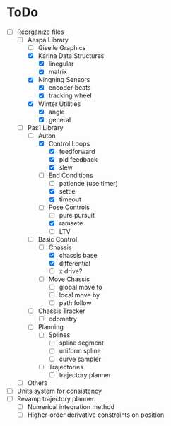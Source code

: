 # ToDo

- [ ] Reorganize files
	- [ ] Aespa Library
		- [ ] Giselle Graphics
		- [x] Karina Data Structures
			- [x] linegular
			- [x] matrix
		- [x] Ningning Sensors
			- [x] encoder beats
			- [x] tracking wheel
		- [x] Winter Utilities
			- [x] angle
			- [x] general
	- [ ] Pas1 Library
		- [ ] Auton
			- [x] Control Loops
				- [x] feedforward
				- [x] pid feedback
				- [x] slew
			- [ ] End Conditions
				- [ ] patience (use timer)
				- [x] settle
				- [x] timeout
			- [ ] Pose Controls
				- [ ] pure pursuit
				- [x] ramsete
				- [ ] LTV
		- [ ] Basic Control
			- [ ] Chassis
				- [x] chassis base
				- [x] differential
				- [ ] x drive?
			- [ ] Move Chassis
				- [ ] global move to
				- [ ] local move by
				- [ ] path follow
		- [ ] Chassis Tracker
			- [ ] odometry
		- [ ] Planning
			- [ ] Splines
				- [ ] spline segment
				- [ ] uniform spline
				- [ ] curve sampler
			- [ ] Trajectories
				- [ ] trajectory planner
	- [ ] Others
- [ ] Units system for consistency
- [ ] Revamp trajectory planner
	- [ ] Numerical integration method
	- [ ] Higher-order derivative constraints on position
